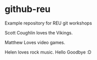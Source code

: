 # github-reu
Example repository for REU git workshops

Scott Coughlin loves the Vikings.

Matthew Loves video games.

Helen loves rock music. Hello Goodbye :D
